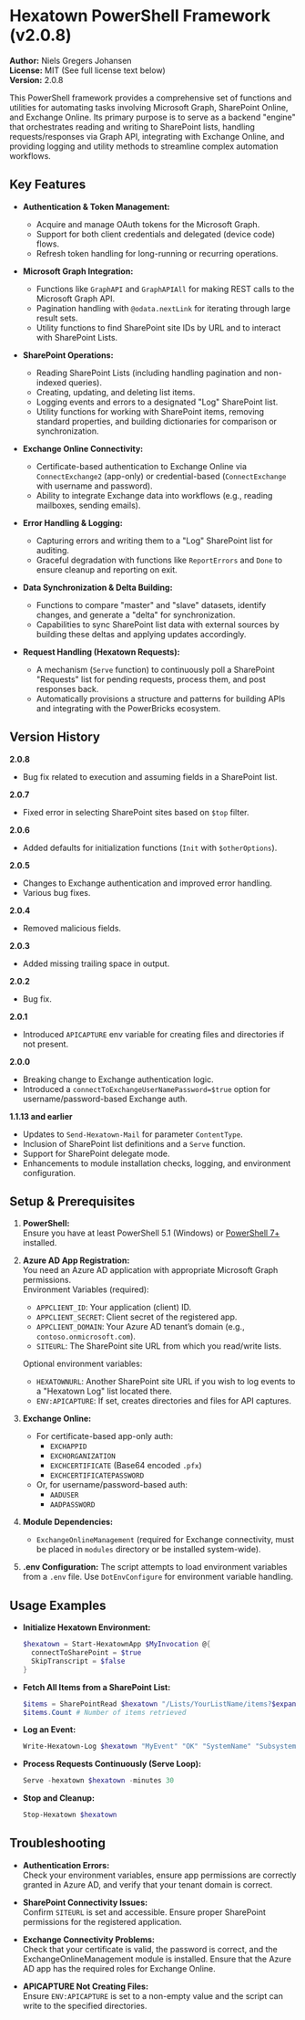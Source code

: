 # Hexatown PowerShell Framework (v2.0.8)

**Author:** Niels Gregers Johansen  
**License:** MIT (See full license text below)  
**Version:** 2.0.8

This PowerShell framework provides a comprehensive set of functions and utilities for automating tasks involving Microsoft Graph, SharePoint Online, and Exchange Online. Its primary purpose is to serve as a backend "engine" that orchestrates reading and writing to SharePoint lists, handling requests/responses via Graph API, integrating with Exchange Online, and providing logging and utility methods to streamline complex automation workflows.

## Key Features

- **Authentication & Token Management:**

  - Acquire and manage OAuth tokens for the Microsoft Graph.
  - Support for both client credentials and delegated (device code) flows.
  - Refresh token handling for long-running or recurring operations.

- **Microsoft Graph Integration:**

  - Functions like `GraphAPI` and `GraphAPIAll` for making REST calls to the Microsoft Graph API.
  - Pagination handling with `@odata.nextLink` for iterating through large result sets.
  - Utility functions to find SharePoint site IDs by URL and to interact with SharePoint Lists.

- **SharePoint Operations:**

  - Reading SharePoint Lists (including handling pagination and non-indexed queries).
  - Creating, updating, and deleting list items.
  - Logging events and errors to a designated "Log" SharePoint list.
  - Utility functions for working with SharePoint items, removing standard properties, and building dictionaries for comparison or synchronization.

- **Exchange Online Connectivity:**

  - Certificate-based authentication to Exchange Online via `ConnectExchange2` (app-only) or credential-based (`ConnectExchange` with username and password).
  - Ability to integrate Exchange data into workflows (e.g., reading mailboxes, sending emails).

- **Error Handling & Logging:**
  - Capturing errors and writing them to a "Log" SharePoint list for auditing.
  - Graceful degradation with functions like `ReportErrors` and `Done` to ensure cleanup and reporting on exit.
- **Data Synchronization & Delta Building:**

  - Functions to compare "master" and "slave" datasets, identify changes, and generate a "delta" for synchronization.
  - Capabilities to sync SharePoint list data with external sources by building these deltas and applying updates accordingly.

- **Request Handling (Hexatown Requests):**
  - A mechanism (`Serve` function) to continuously poll a SharePoint "Requests" list for pending requests, process them, and post responses back.
  - Automatically provisions a structure and patterns for building APIs and integrating with the PowerBricks ecosystem.

## Version History

**2.0.8**

- Bug fix related to execution and assuming fields in a SharePoint list.

**2.0.7**

- Fixed error in selecting SharePoint sites based on `$top` filter.

**2.0.6**

- Added defaults for initialization functions (`Init` with `$otherOptions`).

**2.0.5**

- Changes to Exchange authentication and improved error handling.
- Various bug fixes.

**2.0.4**

- Removed malicious fields.

**2.0.3**

- Added missing trailing space in output.

**2.0.2**

- Bug fix.

**2.0.1**

- Introduced `APICAPTURE` env variable for creating files and directories if not present.

**2.0.0**

- Breaking change to Exchange authentication logic.
- Introduced a `connectToExchangeUserNamePassword=$true` option for username/password-based Exchange auth.

**1.1.13 and earlier**

- Updates to `Send-Hexatown-Mail` for parameter `ContentType`.
- Inclusion of SharePoint list definitions and a `Serve` function.
- Support for SharePoint delegate mode.
- Enhancements to module installation checks, logging, and environment configuration.

## Setup & Prerequisites

1. **PowerShell:**  
   Ensure you have at least PowerShell 5.1 (Windows) or [PowerShell 7+](https://github.com/PowerShell/PowerShell) installed.

2. **Azure AD App Registration:**  
   You need an Azure AD application with appropriate Microsoft Graph permissions.  
   Environment Variables (required):

   - `APPCLIENT_ID`: Your application (client) ID.
   - `APPCLIENT_SECRET`: Client secret of the registered app.
   - `APPCLIENT_DOMAIN`: Your Azure AD tenant’s domain (e.g., `contoso.onmicrosoft.com`).
   - `SITEURL`: The SharePoint site URL from which you read/write lists.

   Optional environment variables:

   - `HEXATOWNURL`: Another SharePoint site URL if you wish to log events to a "Hexatown Log" list located there.
   - `ENV:APICAPTURE`: If set, creates directories and files for API captures.

3. **Exchange Online:**

   - For certificate-based app-only auth:
     - `EXCHAPPID`
     - `EXCHORGANIZATION`
     - `EXCHCERTIFICATE` (Base64 encoded `.pfx`)
     - `EXCHCERTIFICATEPASSWORD`
   - Or, for username/password-based auth:
     - `AADUSER`
     - `AADPASSWORD`

4. **Module Dependencies:**

   - `ExchangeOnlineManagement` (required for Exchange connectivity, must be placed in `modules` directory or be installed system-wide).

5. **.env Configuration:**
   The script attempts to load environment variables from a `.env` file. Use `DotEnvConfigure` for environment variable handling.

## Usage Examples

- **Initialize Hexatown Environment:**

  ```powershell
  $hexatown = Start-HexatownApp $MyInvocation @{
    connectToSharePoint = $true
    SkipTranscript = $false
  }
  ```

- **Fetch All Items from a SharePoint List:**

  ```powershell
  $items = SharePointRead $hexatown "/Lists/YourListName/items?$expand=fields"
  $items.Count # Number of items retrieved
  ```

- **Log an Event:**

  ```powershell
  Write-Hexatown-Log $hexatown "MyEvent" "OK" "SystemName" "SubsystemName" "Ref123" 10 "Operation completed successfully."
  ```

- **Process Requests Continuously (Serve Loop):**

  ```powershell
  Serve -hexatown $hexatown -minutes 30
  ```

- **Stop and Cleanup:**
  ```powershell
  Stop-Hexatown $hexatown
  ```

## Troubleshooting

- **Authentication Errors:**  
  Check your environment variables, ensure app permissions are correctly granted in Azure AD, and verify that your tenant domain is correct.

- **SharePoint Connectivity Issues:**  
  Confirm `SITEURL` is set and accessible. Ensure proper SharePoint permissions for the registered application.

- **Exchange Connectivity Problems:**  
  Check that your certificate is valid, the password is correct, and the ExchangeOnlineManagement module is installed. Ensure that the Azure AD app has the required roles for Exchange Online.

- **APICAPTURE Not Creating Files:**  
  Ensure `ENV:APICAPTURE` is set to a non-empty value and the script can write to the specified directories.
